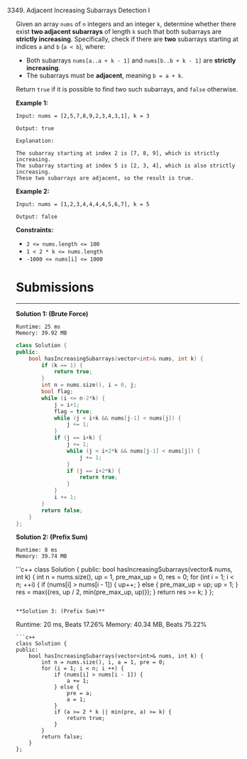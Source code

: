 3349. Adjacent Increasing Subarrays Detection I

Given an array `nums` of `n` integers and an integer `k`, determine whether there exist **two adjacent subarrays** of length `k` such that both subarrays are **strictly increasing**. Specifically, check if there are **two** subarrays starting at indices `a` and `b` (`a < b`), where:

* Both subarrays `nums[a..a + k - 1]` and `nums[b..b + k - 1]` are **strictly increasing**.
* The subarrays must be **adjacent**, meaning `b = a + k`.

Return `true` if it is possible to find two such subarrays, and `false` otherwise.

 

**Example 1:**
```
Input: nums = [2,5,7,8,9,2,3,4,3,1], k = 3

Output: true

Explanation:

The subarray starting at index 2 is [7, 8, 9], which is strictly increasing.
The subarray starting at index 5 is [2, 3, 4], which is also strictly increasing.
These two subarrays are adjacent, so the result is true.
```

**Example 2:**
```
Input: nums = [1,2,3,4,4,4,4,5,6,7], k = 5

Output: false
```
 

**Constraints:**

* `2 <= nums.length <= 100`
* `1 < 2 * k <= nums.length`
* `-1000 <= nums[i] <= 1000`

# Submissions
---
**Solution 1: (Brute Force)**
```
Runtime: 25 ms
Memory: 39.92 MB
```
```c++
class Solution {
public:
    bool hasIncreasingSubarrays(vector<int>& nums, int k) {
        if (k == 1) {
            return true;
        }
        int n = nums.size(), i = 0, j;
        bool flag;
        while (i <= n-2*k) {
            j = i+1;
            flag = true;
            while (j < i+k && nums[j-1] < nums[j]) {
                j += 1;
            }
            if (j == i+k) {
                j += 1;
                while (j < i+2*k && nums[j-1] < nums[j]) {
                    j += 1;
                }
                if (j == i+2*k) {
                    return true;
                } 
            }
            i += 1;
        }
        return false;
    }
};
```

**Solution 2: (Prefix Sum)**
```
Runtime: 8 ms
Memory: 39.74 MB
```
‵`‵c++
class Solution {
public:
    bool hasIncreasingSubarrays(vector<int>& nums, int k) {
        int n = nums.size(), up = 1, pre_max_up = 0, res = 0;
        for (int i = 1; i < n; ++i) {
            if (nums[i] > nums[i - 1]) {
                up++;
            } else {
                pre_max_up = up;
                up = 1;
            }
            res = max({res, up / 2, min(pre_max_up, up)});
        }
        return res >= k;
    }
};
```

**Solution 3: (Prefix Sum)**
```
Runtime: 20 ms, Beats 17.26%
Memory: 40.34 MB, Beats 75.22%
```
```c++
class Solution {
public:
    bool hasIncreasingSubarrays(vector<int>& nums, int k) {
        int n = nums.size(), i, a = 1, pre = 0;
        for (i = 1; i < n; i ++) {
            if (nums[i] > nums[i - 1]) {
                a += 1;
            } else {
                pre = a;
                a = 1;
            }
            if (a >= 2 * k || min(pre, a) >= k) {
                return true;
            }
        }
        return false;
    }
};
```
